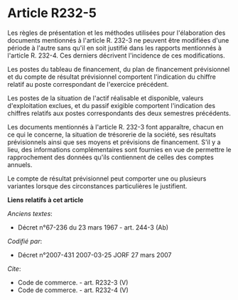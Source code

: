 # Article R232-5

Les règles de présentation et les méthodes utilisées pour l'élaboration des documents mentionnés à l'article R. 232-3 ne
peuvent être modifiées d'une période à l'autre sans qu'il en soit justifié dans les rapports mentionnés à l'article R. 232-4.
Ces derniers décrivent l'incidence de ces modifications.

Les postes du tableau de financement, du plan de financement prévisionnel et du compte de résultat prévisionnel comportent
l'indication du chiffre relatif au poste correspondant de l'exercice précédent.

Les postes de la situation de l'actif réalisable et disponible, valeurs d'exploitation exclues, et du passif exigible
comportent l'indication des chiffres relatifs aux postes correspondants des deux semestres précédents.

Les documents mentionnés à l'article R. 232-3 font apparaître, chacun en ce qui le concerne, la situation de trésorerie de la
société, ses résultats prévisionnels ainsi que ses moyens et prévisions de financement. S'il y a lieu, des informations
complémentaires sont fournies en vue de permettre le rapprochement des données qu'ils contiennent de celles des comptes
annuels.

Le compte de résultat prévisionnel peut comporter une ou plusieurs variantes lorsque des circonstances particulières le
justifient.

**Liens relatifs à cet article**

_Anciens textes_:

  - Décret n°67-236 du 23 mars 1967 - art. 244-3 (Ab)

_Codifié par_:

  - Décret n°2007-431 2007-03-25 JORF 27 mars 2007

_Cite_:

  - Code de commerce. - art. R232-3 (V)
  - Code de commerce. - art. R232-4 (V)
